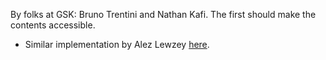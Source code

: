 By folks at GSK: Bruno Trentini and Nathan Kafi. The first should make the contents accessible.

- Similar implementation by Alez Lewzey [here](https://github.com/alexlewzey/bandits_simulations).